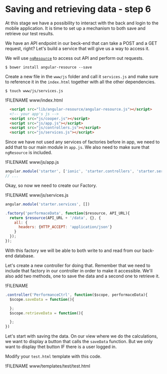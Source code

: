 # Saving and retrieving data - step 6
At this stage we have a possibility to interact with the back and login to the mobile application. It is time to set up a mechanism to both save and retrieve our test results.

We have an API endpoint in our beck-end that can take a POST and a GET request, right? Let's build a service that will give us a way to access it. 

We will use [`ngResource`](https://docs.angularjs.org/api/ngResource) to access out API and perform out requests. 

```
$ bower install angular-resource --save
```

Create a new file in the `www/js` folder and call it `services.js` and make sure to reference it in the `index.html` together with all the other dependencies.

```
$ touch www/js/services.js
```
!FILENAME www/index.html
```html
  <script src="lib/angular-resource/angular-resource.js"></script>
  <!-- your app's js -->
  <script src="js/cooper.js"></script>
  <script src="js/app.js"></script>
  <script src="js/controllers.js"></script>
  <script src="js/services.js"></script>
```
Since we have not used any services of factories before in app, we need to add that to our main module in `app.js`. We also need to make sure that `ngResource` is included. 

!FILENAME www/js/app.js
```javascript
angular.module('starter', ['ionic', 'starter.controllers', 'starter.services', 'ng-token-auth', 'ngResource'])
// ...

```

Okay, so now we need to create our Factory.

!FILENAME www/js/services.js

```javascript
angular.module('starter.services', [])

.factory('performaceData', function($resource, API_URL){
  return $resource(API_URL + '/data', {}, {
    all: {
      headers: {HTTP_ACCEPT: 'application/json'}
    }
  });
});
```

With this factory we will be able to both write to and read from our back-end database. 

Let's create a new controller for doing that. Remember that we need to include that factory in our controller in order to make it accessible. We'll also add two methods, one to save the data and a second one to retrieve it. 

!FILENAME
```javascript
.controller('PerformanceCtrl', function($scope, performaceData){
  $scope.saveData = function(){

  };
  $scope.retrieveData = function(){

  };
})

```

Let's start with saving the data. On our view where we do the calculations, we want to display a button that calls the `saveData` function. But we only want to display thet button IF there is a user logged in. 

Modify your `test.html` template with this code. 

!FILENAME www/templates/test/test.html
```html 

```









